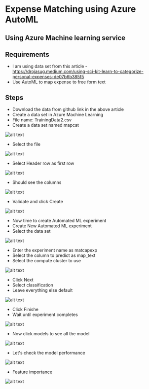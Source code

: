 # Expense Matching using Azure AutoML

## Using Azure Machine learning service

## Requirements

- I am using data set from this article - https://drojasug.medium.com/using-sci-kit-learn-to-categorize-personal-expenses-de07b6b385f5
- Use AutoML to map expense to free form text

## Steps

- Download the data from github link in the above article
- Create a data set in Azure Machine Learning
- File name: TrainingData2.csv
- Create a data set named mapcat

![alt text](https://github.com/balakreshnan/Samples2021/blob/main/Images/mapcat1.jpg "Service Health")

- Select the file

![alt text](https://github.com/balakreshnan/Samples2021/blob/main/Images/mapcat2.jpg "Service Health")

- Select Header row as first row

![alt text](https://github.com/balakreshnan/Samples2021/blob/main/Images/mapcat3.jpg "Service Health")

- Should see the columns

![alt text](https://github.com/balakreshnan/Samples2021/blob/main/Images/mapcat4.jpg "Service Health")

- Validate and click Create

![alt text](https://github.com/balakreshnan/Samples2021/blob/main/Images/mapcat5.jpg "Service Health")

- Now time to create Automated ML experiment
- Create New Automated ML experiment
- Select the data set

![alt text](https://github.com/balakreshnan/Samples2021/blob/main/Images/mapcat6.jpg "Service Health")

- Enter the experiment name as matcapexp
- Select the column to predict as map_text
- Select the compute cluster to use

![alt text](https://github.com/balakreshnan/Samples2021/blob/main/Images/mapcat7.jpg "Service Health")

- Click Next
- Select classification
- Leave everything else default

![alt text](https://github.com/balakreshnan/Samples2021/blob/main/Images/mapcat8.jpg "Service Health")

- Click Finishe
- Wait until experiment completes

![alt text](https://github.com/balakreshnan/Samples2021/blob/main/Images/mapcat9.jpg "Service Health")

- Now click models to see all the model

![alt text](https://github.com/balakreshnan/Samples2021/blob/main/Images/mapcat10.jpg "Service Health")

- Let's check the model performance

![alt text](https://github.com/balakreshnan/Samples2021/blob/main/Images/mapcat11.jpg "Service Health")

- Feature importance

![alt text](https://github.com/balakreshnan/Samples2021/blob/main/Images/mapcat12.jpg "Service Health")